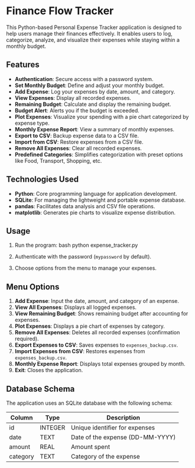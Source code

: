# Finance Flow Tracker

This Python-based Personal Expense Tracker application is designed to help users manage their finances effectively. It enables users to log, categorize, analyze, and visualize their expenses while staying within a monthly budget.

## Features

- **Authentication**: Secure access with a password system.
- **Set Monthly Budget**: Define and adjust your monthly budget.
- **Add Expense**: Log your expenses by date, amount, and category.
- **View Expenses**: Display all recorded expenses.
- **Remaining Budget**: Calculate and display the remaining budget.
- **Budget Alert**: Alerts you if the budget is exceeded.
- **Plot Expenses**: Visualize your spending with a pie chart categorized by expense type.
- **Monthly Expense Report**: View a summary of monthly expenses.
- **Export to CSV**: Backup expense data to a CSV file.
- **Import from CSV**: Restore expenses from a CSV file.
- **Remove All Expenses**: Clear all recorded expenses.
- **Predefined Categories**: Simplifies categorization with preset options like Food, Transport, Shopping, etc.

## Technologies Used

- **Python**: Core programming language for application development.
- **SQLite**: For managing the lightweight and portable expense database.
- **pandas**: Facilitates data analysis and CSV file operations.
- **matplotlib**: Generates pie charts to visualize expense distribution.



## Usage

1. Run the program:
   bash
   python expense_tracker.py
   
2. Authenticate with the password (`mypassword` by default).
3. Choose options from the menu to manage your expenses.

## Menu Options

1. **Add Expense**: Input the date, amount, and category of an expense.
2. **View All Expenses**: Displays all logged expenses.
3. **View Remaining Budget**: Shows remaining budget after accounting for expenses.
4. **Plot Expenses**: Displays a pie chart of expenses by category.
5. **Remove All Expenses**: Deletes all recorded expenses (confirmation required).
6. **Export Expenses to CSV**: Saves expenses to `expenses_backup.csv`.
7. **Import Expenses from CSV**: Restores expenses from `expenses_backup.csv`.
8. **Monthly Expense Report**: Displays total expenses grouped by month.
9. **Exit**: Closes the application.

## Database Schema

The application uses an SQLite database with the following schema:

| Column    | Type    | Description                   |
|-----------|---------|-------------------------------|
| id        | INTEGER | Unique identifier for expenses|
| date      | TEXT    | Date of the expense (DD-MM-YYYY)|
| amount    | REAL    | Amount spent                 |
| category  | TEXT    | Category of the expense      |

